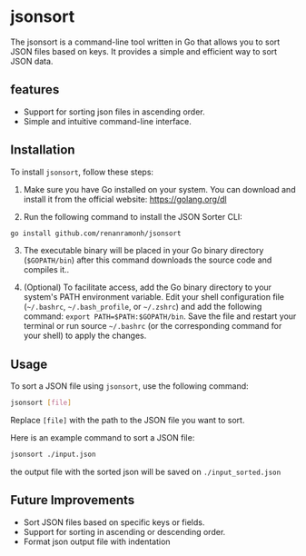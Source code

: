 # jsonsort

The jsonsort is a command-line tool written in Go that allows you to sort JSON files based on keys. It provides a simple and efficient way to sort JSON data.


## features
- Support for sorting json files in ascending order.
- Simple and intuitive command-line interface.

## Installation

To install `jsonsort`, follow these steps:

1. Make sure you have Go installed on your system. You can download and install it from the official website: https://golang.org/dl

2. Run the following command to install the JSON Sorter CLI:
```bash
go install github.com/renanramonh/jsonsort
```

3. The executable binary will be placed in your Go binary directory (`$GOPATH/bin`) after this command downloads the source code and compiles it..

4. (Optional) To facilitate access, add the Go binary directory to your system's PATH environment variable.
Edit your shell configuration file (`~/.bashrc`, `~/.bash_profile`, or `~/.zshrc`) and add the following command: ``export PATH=$PATH:$GOPATH/bin``.
Save the file and restart your terminal or run source `~/.bashrc` (or the corresponding command for your shell) to apply the changes.

## Usage
To sort a JSON file using `jsonsort`, use the following command:
```bash
jsonsort [file]
```

Replace `[file]` with the path to the JSON file you want to sort.

Here is an example command to sort a JSON file:
```bash
jsonsort ./input.json
```
the output file with the sorted json will be saved on `./input_sorted.json`

## Future Improvements
- Sort JSON files based on specific keys or fields. 
- Support for sorting in ascending or descending order.
- Format json output file with indentation
